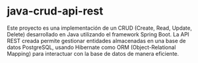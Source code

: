 # java-crud-api-rest
Este proyecto es una implementación de un CRUD (Create, Read, Update, Delete) desarrollado en Java utilizando el framework Spring Boot. La API REST creada permite gestionar entidades almacenadas en una base de datos PostgreSQL, usando Hibernate como ORM (Object-Relational Mapping) para interactuar con la base de datos de manera eficiente.
